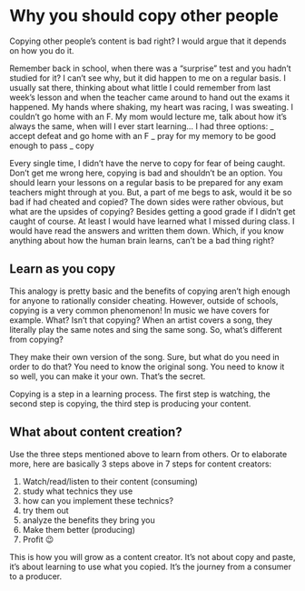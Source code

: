 # Why you should copy other people
 
Copying other people’s content is bad right? I would argue that it depends on how you do it.
 
Remember back in school, when there was a “surprise” test and you hadn’t studied for it? I can’t see why, but it did happen to me on a regular basis. I usually sat there, thinking about what little I could remember from last week’s lesson and when the teacher came around to hand out the exams it happened. My hands where shaking, my heart was racing, I was sweating. I couldn’t go home with an F. My mom would lecture me, talk about how it’s always the same, when will I ever start learning…
I had three options:
_ accept defeat and go home with an F
_ pray for my memory to be good enough to pass
_ copy
 
Every single time, I didn’t have the nerve to copy for fear of being caught. Don’t get me wrong here, copying is bad and shouldn’t be an option. You should learn your lessons on a regular basis to be prepared for any exam teachers might through at you. But, a part of me begs to ask, would it be so bad if had cheated and copied? The down sides were rather obvious, but what are the upsides of copying? Besides getting a good grade if I didn’t get caught of course.
At least I would have learned what I missed during class. I would have read the answers and written them down. Which, if you know anything about how the human brain learns, can’t be a bad thing right?
 
## Learn as you copy
 
This analogy is pretty basic and the benefits of copying aren’t high enough for anyone to rationally consider cheating. However, outside of schools, copying is a very common phenomenon! In music we have covers for example. What? Isn’t that copying? When an artist covers a song, they literally play the same notes and sing the same song. So, what’s different from copying?
 
They make their own version of the song. Sure, but what do you need in order to do that? You need to know the original song. You need to know it so well, you can make it your own. That’s the secret.
 
Copying is a step in a learning process.
The first step is watching, the second step is copying, the third step is producing your content.
 
## What about content creation?
 
Use the three steps mentioned above to learn from others. Or to elaborate more, here are basically 3 steps above in 7 steps for content creators:
1. Watch/read/listen to their content (consuming)
2. study what technics they use
3. how can you implement these technics?
4. try them out
5. analyze the benefits they bring you
6. Make them better (producing)
7. Profit 😉

This is how you will grow as a content creator. It’s not about copy and paste, it’s about learning to use what you copied. It’s the journey from a consumer to a producer.
‌
